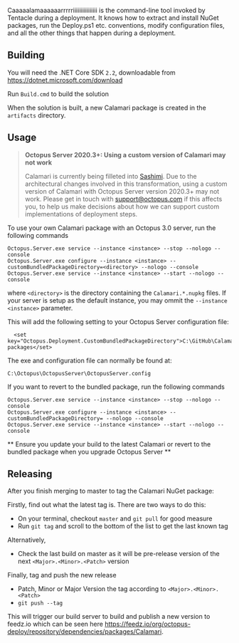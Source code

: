 Caaaaalamaaaaaarrrrriiiiiiiiiiiiiiii is the command-line tool invoked by Tentacle during a deployment. It knows how to extract and install NuGet packages, run the Deploy.ps1 etc. conventions, modify configuration files, and all the other things that happen during a deployment.

## Building

You will need the .NET Core SDK `2.2`, downloadable from https://dotnet.microsoft.com/download

Run `Build.cmd` to build the solution

When the solution is built, a new Calamari package is created in the `artifacts` directory.

## Usage

> **Octopus Server 2020.3+: Using a custom version of Calamari may not work**
>
> Calamari is currently being filleted into [Sashimi](https://github.com/OctopusDeploy/Sashimi). Due to the architectural changes involved in this transformation, using a custom version of Calamari with Octopus Server version 2020.3+ may not work. Please get in touch with support@octopus.com if this affects you, to help us make decisions about how we can support custom implementations of deployment steps.

To use your own Calamari package with an Octopus 3.0 server, run the following commands
```
Octopus.Server.exe service --instance <instance> --stop --nologo --console
Octopus.Server.exe configure --instance <instance> --customBundledPackageDirectory=<directory> --nologo --console
Octopus.Server.exe service --instance <instance> --start --nologo --console
```

where `<directory>` is the directory containing the `Calamari.*.nupkg` files. If your server is setup as the default instance, you may ommit the `--instance <instance>` parameter.

This will add the following setting to your Octopus Server configuration file:

```
  <set key="Octopus.Deployment.CustomBundledPackageDirectory">C:\GitHub\Calamari\built-packages</set>
```

The exe and configuration file can normally be found at:

```
C:\Octopus\OctopusServer\OctopusServer.config
```

If you want to revert to the bundled package, run the following commands
```
Octopus.Server.exe service --instance <instance> --stop --nologo --console
Octopus.Server.exe configure --instance <instance> --customBundledPackageDirectory= --nologo --console
Octopus.Server.exe service --instance <instance> --start --nologo --console
```

** Ensure you update your build to the latest Calamari or revert to the bundled package when you upgrade Octopus Server **

## Releasing

After you finish merging to master to tag the Calamari NuGet package:

Firstly, find out what the latest tag is. There are two ways to do this:

* On your terminal, checkout `master` and `git pull` for good measure
* Run `git tag` and scroll to the bottom of the list to get the last known tag

Alternatively,

* Check the last build on master as it will be pre-release version of the next `<Major>.<Minor>.<Patch>` version

Finally, tag and push the new release

* Patch, Minor or Major Version the tag according to `<Major>.<Minor>.<Patch>`
* `git push --tag`

This will trigger our build server to build and publish a new version to feedz.io which can be seen here https://feedz.io/org/octopus-deploy/repository/dependencies/packages/Calamari.
